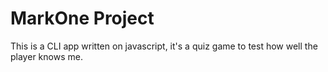 # MarkOne Project

This is a CLI app written on javascript, it's a quiz game to test how well the player knows me.
